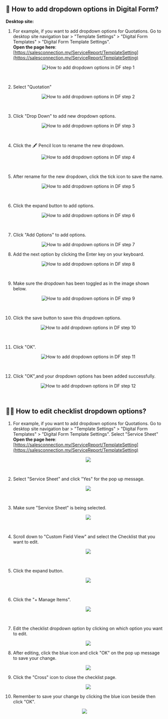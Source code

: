 ## 🔽 How to add dropdown options in Digital Form?

**Desktop site:**<br>

1. For example, if you want to add dropdown options for Quotations. Go to desktop site navigation bar > "Template Settings" > "Digital Form Templates" > "Digital Form Template Settings".<br>
   **Open the page here**: [https://salesconnection.my/ServiceReport/TemplateSetting](https://salesconnection.my/ServiceReport/TemplateSetting)<br>

   <p align="center">
     <img src="img/How_to_add_dropdown_options_in_DF_step_1.png" alt="How to add dropdown options in DF step 1">
   </p><br>

2. Select "Quotation"

   <p align="center">
      <img src="img/How_to_add_dropdown_options_in_DF_step_2.png" alt="How to add dropdown options in DF step 2">
   </p><br>

3. Click "Drop Down" to add new dropdown options.<br>

   <p align="center">
     <img src="img/How_to_add_dropdown_options_in_DF_step_3.png" alt="How to add dropdown options in DF step 3">
   </p><br>
   
4. Click the 🖋️ Pencil Icon to rename the new dropdown.<br>

   <p align="center">
     <img src="img/How_to_add_dropdown_options_in_DF_step_4.png" alt="How to add dropdown options in DF step 4">
   </p><br>
  
5. After rename for the new dropdown, click the tick icon to save the name.<br>

   <p align="center">
      <img src="img/How_to_add_dropdown_options_in_DF_step_5.png" alt="How to add dropdown options in DF step 5">
   </p><br>
  
6. Click the expand button to add options.<br>

   <p align="center">
      <img src="img/How_to_add_dropdown_options_in_DF_step_6.png" alt="How to add dropdown options in DF step 6">
   </p><br>
  
7. Click "Add Options" to add options.<br>

   <p align="center">
     <img src="img/How_to_add_dropdown_options_in_DF_step_7.png" alt="How to add dropdown options in DF step 7"
   </p><br>
  
8. Add the next option by clicking the Enter key on your keyboard.<br>

   <p align="center">
     <img src="img/How_to_add_dropdown_options_in_DF_step_8.png" alt="How to add dropdown options in DF step 8">
   </p><br>
  
9. Make sure the dropdown has been toggled as in the image shown below.<br>

   <p align="center">
     <img src="img/How_to_add_dropdown_options_in_DF_step_9.png" alt="How to add dropdown options in DF step 9">
   </p><br>

10. Click the save button to save this dropdown options.<br>

    <p align="center">
     <img src="img/How_to_add_dropdown_options_in_DF_step_10.png" alt="How to add dropdown options in DF step 10">
    </p><br>

11. Click "OK".<br>

    <p align="center">
     <img src="img/How_to_add_dropdown_options_in_DF_step_11.png" alt="How to add dropdown options in DF step 11">
    </p><br>

12. Click "OK",and your dropdown options has been added successfully.<br>

    <p align="center">
     <img src="img/How_to_add_dropdown_options_in_DF_step_12.png" alt="How to add dropdown options in DF step 12">
    </p><br>

## ✍🏻 How to edit checklist dropdown options?

1. For example, if you want to add dropdown options for Quotations. Go to desktop site navigation bar > "Template Settings" > "Digital Form Templates" > "Digital Form Template Settings". Select "Service Sheet"<br>
   **Open the page here**: [https://salesconnection.my/ServiceReport/TemplateSetting](https://salesconnection.my/ServiceReport/TemplateSetting)<br>

   <p align="center">
    <img src="img/How_to_edit_checklist_dropdown_options_step_1.png">
   </p><br>

2. Select "Service Sheet" and click "Yes" for the pop up message.<br>

   <p align="center">
    <img src="img/How_to_edit_checklist_dropdown_options_step_2.png">
   </p><br>

3. Make sure "Service Sheet" is being selected.<br>

   <p align="center">
    <img src="img/How_to_edit_checklist_dropdown_options_step_2.png">
   </p><br>

4. Scroll down to "Custom Field View" and select the Checklist that you want to edit.<br>

   <p align="center">
    <img src="img/How_to_edit_checklist_dropdown_options_step_3.png">
   </p><br>

5. Click the expand button.<br>

   <p align="center">
    <img src="img/How_to_edit_checklist_dropdown_options_step_4.png">
   </p><br>

6. Click the "+ Manage Items".<br>

   <p align="center">
    <img src="img/How_to_edit_checklist_dropdown_options_step_5.png">
   </p><br>

7. Edit the checklist dropdown option by clicking on which option you want to edit.<br>

   <p align="center">
    <img src="img/How_to_edit_checklist_dropdown_options_step_7.png">
   </p>

8. After editing, click the blue icon and click "OK" on the pop up message to save your change.<br>

   <p align="center">
    <img src="img/How_to_edit_checklist_dropdown_options_step_8.png">
   </p>

9. Click the "Cross" icon to close the checklist page.<br>

   <p align="center">
    <img src="img/How_to_edit_checklist_dropdown_options_step_8.png">
   </p>

10. Remember to save your change by clicking the blue icon beside then click "OK".<br>

   <p align="center">
    <img src="img/How_to_edit_checklist_dropdown_options_step_8.png">
   </p>
   
   <br>
